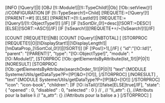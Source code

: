 [INFO [!Query!]|I]
[OBJ [!I::Module!]|[!I::TypeChild!]|Ob]
[!Ob::setView()!]
//CONFIGURATION
[IF [!I::TypeSearch!]=Child]
    [!REQUETE:=[!Query!]!]
    [!PARENT:=#!]
[ELSE]
    [!PARENT:=[!I::LastId!]!]
    [!REQUETE:=[!Query!]/[!I::ObjectType!]!]
[/IF]
[IF [!sSortDir_0!]=desc][!SORT:=DESC!][ELSE][!SORT:=ASC!][/IF]
[IF [!sSearch!]][!REQUETE+=/~[!sSearch!]!][/IF]

[COUNT [!REQUETE!]|NB]
[COUNT [!Query!]|NBTOTAL]
[
[STORPROC [!REQUETE!]|O|[!iDisplayStart!]|[!iDisplayLength!]|[!mDataProp_[!iSortCol_0!]!]|[!SORT!]]
    [IF [!Pos!]>1],[/IF]
    {
        "id":"[!O::Id!]",
        "parent": "[!PARENT!]",
        "type": "[!O::ObjectType!]",
        "module": "[!O::Module!]",
        [STORPROC [!Ob::getElementsByAttribute(list,,1)!]|P|0|1]
            [NORESULT]
                [STORPROC [!Ob::getElementsByAttribute(searchOrder,,1)!]|P|0|1]
                    "text":[MODULE Systeme/Utils/getDataType?P=[!P!]&O=[!O!]],
                [/STORPROC]
            [/NORESULT]
            ,
            "text":[MODULE Systeme/Utils/getDataType?P=[!P!]&O=[!O!]]
        [/STORPROC]
        "icon": "icon-book",
        "children": [IF [!O::isTail()!]]false[ELSE]true[/IF],
        "state": {
            "opened"    : 0,
            "disabled"  : 0,
            "selected"  : 0
        }
//        ,
//        "li_attr": {},                              //Attributs pour la balise li 
//        "a_attr": {}                              //Attributs pour la balise a 
    }
[/STORPROC]
]